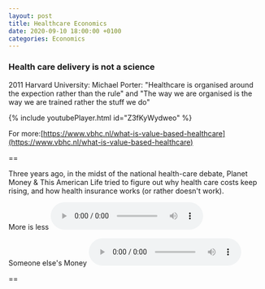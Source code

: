 ```yaml
---
layout: post
title: Healthcare Economics
date: 2020-09-10 18:00:00 +0100
categories: Economics
---
```


### Health care delivery is not a science

2011 Harvard University: Michael Porter:
"Healthcare is organised around the expection rather than the rule" and "The way we are organised is the way we are trained rather the stuff we do"

{% include youtubePlayer.html id="Z3fKyWydweo" %}

For more:[https://www.vbhc.nl/what-is-value-based-healthcare](https://www.vbhc.nl/what-is-value-based-healthcare)

==

Three years ago, in the midst of the national health-care debate, Planet Money & This American Life tried to figure out why health care costs keep rising, and how health insurance works (or rather doesn't work).

More is less
<audio src="{{ site.url }}/assets/amlife-more_is_less.mp3" controls>
![More Is Less]({{ site.url }}/assets/amlife-more_is_less.mp3)
</audio>

Someone else's Money
<audio src="{{ site.url }}/assets/amlife-someone_elses_money.mp3)" controls>
![Someone Else's Money]({{ site.url }}/assets/amlife-someone_elses_money.mp3)
</audio>

==
